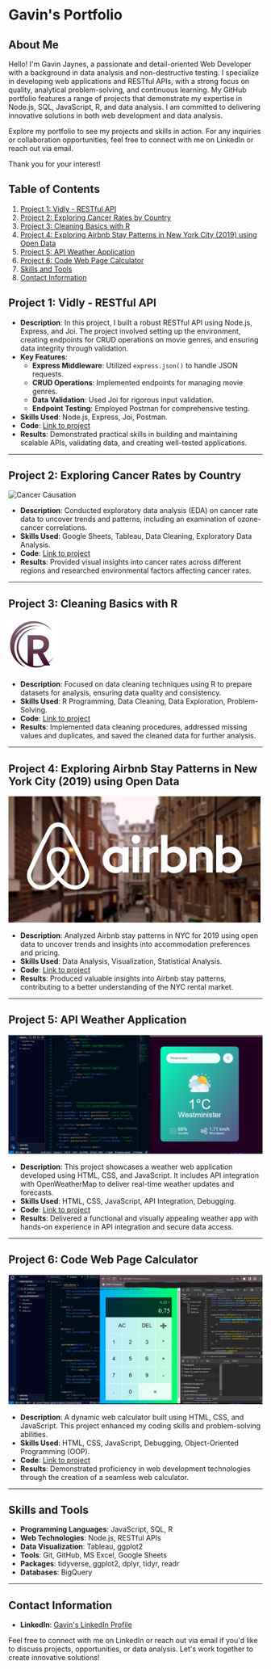 # Gavin's Portfolio

## About Me

Hello! I'm Gavin Jaynes, a passionate and detail-oriented Web Developer with a background in data analysis and non-destructive testing. I specialize in developing web applications and RESTful APIs, with a strong focus on quality, analytical problem-solving, and continuous learning. My GitHub portfolio features a range of projects that demonstrate my expertise in Node.js, SQL, JavaScript, R, and data analysis. I am committed to delivering innovative solutions in both web development and data analysis.

Explore my portfolio to see my projects and skills in action. For any inquiries or collaboration opportunities, feel free to connect with me on LinkedIn or reach out via email.

Thank you for your interest!

## Table of Contents

1. [Project 1: Vidly - RESTful API](#project-1-vidly-restful-api)
2. [Project 2: Exploring Cancer Rates by Country](#project-2-exploring-cancer-rates-by-country)
3. [Project 3: Cleaning Basics with R](#project-3-cleaning-basics-with-r)
4. [Project 4: Exploring Airbnb Stay Patterns in New York City (2019) using Open Data](#project-4-exploring-airbnb-stay-patterns-in-new-york-city-2019-using-open-data)
5. [Project 5: API Weather Application](#project-5-api-weather-application)
6. [Project 6: Code Web Page Calculator](#project-6-code-web-page-calculator)
7. [Skills and Tools](#skills-and-tools)
8. [Contact Information](#contact-information)

## Project 1: Vidly - RESTful API

- **Description**: In this project, I built a robust RESTful API using Node.js, Express, and Joi. The project involved setting up the environment, creating endpoints for CRUD operations on movie genres, and ensuring data integrity through validation.
- **Key Features**:
  - **Express Middleware**: Utilized `express.json()` to handle JSON requests.
  - **CRUD Operations**: Implemented endpoints for managing movie genres.
  - **Data Validation**: Used Joi for rigorous input validation.
  - **Endpoint Testing**: Employed Postman for comprehensive testing.
- **Skills Used**: Node.js, Express, Joi, Postman.
- **Code**: [Link to project](https://github.com/gavin-jaynes/Gavin-s_Portfolio/blob/main/Vidly-RESTful-API)
- **Results**: Demonstrated practical skills in building and maintaining scalable APIs, validating data, and creating well-tested applications.

---

## Project 2: Exploring Cancer Rates by Country

![Cancer Causation](https://github.com/gavin-jaynes/Gavin-s_Portfolio/assets/141529382/5741af0e-c8ad-4935-8bc0-bf90f43a289c)

- **Description**: Conducted exploratory data analysis (EDA) on cancer rate data to uncover trends and patterns, including an examination of ozone-cancer correlations.
- **Skills Used**: Google Sheets, Tableau, Data Cleaning, Exploratory Data Analysis.
- **Code**: [Link to project](https://github.com/gavin-jaynes/Gavin-s_Portfolio/blob/main/EDA%3ACancer-Ozone_Correlation_project)
- **Results**: Provided visual insights into cancer rates across different regions and researched environmental factors affecting cancer rates.

---

## Project 3: Cleaning Basics with R

![Data Cleaning R](images/wave-circle-letter-r-logo-icon-design-vector.jpg)

- **Description**: Focused on data cleaning techniques using R to prepare datasets for analysis, ensuring data quality and consistency.
- **Skills Used**: R Programming, Data Cleaning, Data Exploration, Problem-Solving.
- **Code**: [Link to project](https://github.com/gavin-jaynes/Gavin-s_Portfolio/blob/main/Cleaning%20Basics%20with%20R)
- **Results**: Implemented data cleaning procedures, addressed missing values and duplicates, and saved the cleaned data for further analysis.

---

## Project 4: Exploring Airbnb Stay Patterns in New York City (2019) using Open Data

![Analyzing Airbnb Stays in NYC (2019)](images/Airbnb-Logos.jpg)

- **Description**: Analyzed Airbnb stay patterns in NYC for 2019 using open data to uncover trends and insights into accommodation preferences and pricing.
- **Skills Used**: Data Analysis, Visualization, Statistical Analysis.
- **Code**: [Link to project](https://github.com/gavin-jaynes/Gavin-s_Portfolio/blob/main/Analyzing%20Airbnb%20Stays%20in%20NYC%20(2019))
- **Results**: Produced valuable insights into Airbnb stay patterns, contributing to a better understanding of the NYC rental market.

---

## Project 5: API Weather Application

![Build Weather API Application](https://github.com/gavin-jaynes/Gavin-s_Portfolio/blob/main/images/ResizedScreen(2).png)

- **Description**: This project showcases a weather web application developed using HTML, CSS, and JavaScript. It includes API integration with OpenWeatherMap to deliver real-time weather updates and forecasts.
- **Skills Used**: HTML, CSS, JavaScript, API Integration, Debugging.
- **Code**: [Link to project](https://github.com/gavin-jaynes/Gavin-s_Portfolio/blob/main/API%20Weather%20Application)
- **Results**: Delivered a functional and visually appealing weather app with hands-on experience in API integration and secure data access.

---

## Project 6: Code Web Page Calculator

![Code Web Page Calculator](https://github.com/gavin-jaynes/Gavin-s_Portfolio/blob/main/images/ResizedScreen.png)

- **Description**: A dynamic web calculator built using HTML, CSS, and JavaScript. This project enhanced my coding skills and problem-solving abilities.
- **Skills Used**: HTML, CSS, JavaScript, Debugging, Object-Oriented Programming (OOP).
- **Code**: [Link to project](https://github.com/gavin-jaynes/Gavin-s_Portfolio/blob/main/Code%20Web%20Page%20Calculator%20project)
- **Results**: Demonstrated proficiency in web development technologies through the creation of a seamless web calculator.

---

## Skills and Tools

- **Programming Languages**: JavaScript, SQL, R
- **Web Technologies**: Node.js, RESTful APIs
- **Data Visualization**: Tableau, ggplot2
- **Tools**: Git, GitHub, MS Excel, Google Sheets
- **Packages**: tidyverse, ggplot2, dplyr, tidyr, readr
- **Databases**: BigQuery

---

## Contact Information


- **LinkedIn**: [Gavin's LinkedIn Profile](https://www.linkedin.com/in/gavin-j/)

Feel free to connect with me on LinkedIn or reach out via email if you'd like to discuss projects, opportunities, or data analysis. Let's work together to create innovative solutions!


